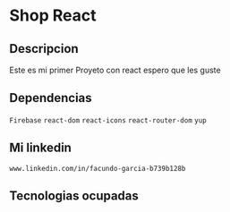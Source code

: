 # Shop React 

## Descripcion
Este es mi primer Proyeto con react espero que les guste 
## Dependencias
`Firebase` `react-dom` `react-icons` `react-router-dom` `yup`
## Mi linkedin
`www.linkedin.com/in/facundo-garcia-b739b128b`
## Tecnologias ocupadas
<a href="https://imgs.search.brave.com/CfI84t3lH7266epyhAivdm_zMmBirGCJWB69OBiZurY/rs:fit:500:0:0:0/g:ce/aHR0cHM6Ly91cGxv/YWQud2lraW1lZGlh/Lm9yZy93aWtpcGVk/aWEvY29tbW9ucy80/LzQ3L1JlYWN0LnN2Zw" style="width: 50px;"></a>

<a href="https://imgs.search.brave.com/Hcit600OKnO0FeK7EFdtxTLDWtEOerX4WjyHtEmHRdQ/rs:fit:500:0:0:0/g:ce/aHR0cHM6Ly9jZG4t/aWNvbnMtcG5nLmZy/ZWVwaWsuY29tLzI1/Ni8xMDUxLzEwNTEy/NzcucG5nP3NlbXQ9/YWlzX2h5YnJpZA" style="width: 50px;"></a>

<a href="https://imgs.search.brave.com/fQjKNEDpRvdUiD_CP2c_LRCU6amV-vXse_9BmJQ-uRY/rs:fit:500:0:0:0/g:ce/aHR0cHM6Ly9jZG4t/aWNvbnMtcG5nLmZy/ZWVwaWsuY29tLzI1/Ni85MTkvOTE5ODI2/LnBuZz9zZW10PWFp/c19oeWJyaWQ" style="width: 50px;"></a>

<a href="https://imgs.search.brave.com/Kmx_rUcalOKCGaLjwY6nRynj4WAe5arjLjPqrdB2XXQ/rs:fit:500:0:0:0/g:ce/aHR0cHM6Ly9mcmFt/ZXdvcms3LmlvL2kv/ZnJhbWV3b3Jrcy9y/ZWFjdC5zdmc" style="width: 50px;"></a>